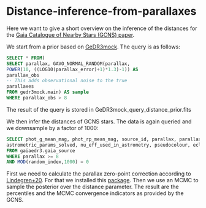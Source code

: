 # Distance-inference-from-parallaxes

Here we want to give a short overview on the inference of the distances for the [Gaia Catalogue of Nearby Stars (GCNS) paper](https://ui.adsabs.harvard.edu/abs/2021A%26A...649A...6G).

We start from a prior based on [GeDR3mock](https://ui.adsabs.harvard.edu/abs/2020PASP..132g4501R/abstract).
The query is as follows:

``` sql
SELECT * FROM(
SELECT parallax, GAVO_NORMAL_RANDOM(parallax,
POWER(10, ((LOG10(parallax_error)+1)*1.3)-1)) AS
parallax_obs
-- This adds observational noise to the true
parallaxes
FROM gedr3mock.main) AS sample
WHERE parallax_obs > 8
```
The result of the query is stored in GeDR3mock_query_distance_prior.fits

We then infer the distances of GCNS stars. The data is again queried and we downsample by a factor of 1000:

``` sql
SELECT phot_g_mean_mag, phot_rp_mean_mag, source_id, parallax, parallax_error, 
astrometric_params_solved, nu_eff_used_in_astrometry, pseudocolour, ecl_lat
FROM gaiaedr3.gaia_source
WHERE parallax >= 8
AND MOD(random_index,1000) = 0
```

First we need to calculate the parallax zero-point correction according to [Lindegren+20](https://ui.adsabs.harvard.edu/abs/2021A%26A...649A...4L/abstract). For that we installed this [package](https://gitlab.com/icc-ub/public/gaiadr3_zeropoint).
Then we use an MCMC to sample the posterior over the distance parameter. The result are the percentiles and the MCMC convergence indicators as provided by the GCNS.
